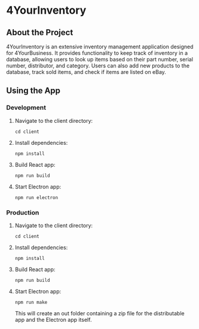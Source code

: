 # 4YourInventory

## About the Project

4YourInventory is an extensive inventory management application designed for 4YourBusiness. It provides functionality to keep track of inventory in a database, allowing users to look up items based on their part number, serial number, distributor, and category. Users can also add new products to the database, track sold items, and check if items are listed on eBay.

## Using the App

### Development

1. Navigate to the client directory:

   ```cd client```

2. Install dependencies:

   ```npm install```

3. Build React app:

   ```npm run build```

4. Start Electron app:

   ```npm run electron```

### Production

1. Navigate to the client directory:

   ```cd client```

2. Install dependencies:

   ```npm install```

3. Build React app:

   ```npm run build```

4. Start Electron app:

   ```npm run make```
   
   This will create an out folder containing a zip file for the distributable app and the Electron app itself.
